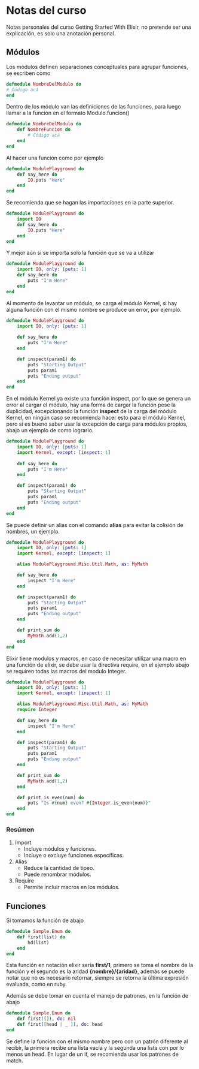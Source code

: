 # Notas del curso

Notas personales del curso Getting Started With Elixir, no pretende ser una explicación, es solo una anotación personal.

## Módulos

Los módulos definen separaciones conceptuales para agrupar funciones, se escriben como
```elixir
defmodule NombreDelModulo do
# Código acá
end
```

Dentro de los módulo van las definiciones de las funciones, para luego llamar a la función en el formato Modulo.funcion()
```elixir
defmodule NombreDelModulo do
    def NombreFuncion do
        # Código acá
    end
end
```

Al hacer una función como por ejemplo 
```elixir
defmodule ModulePlayground do
    def say_here do
        IO.puts "Here"
    end
end
```
Se recomienda que se hagan las importaciones en la parte superior.
```elixir
defmodule ModulePlayground do
    import IO
    def say_here do
        IO.puts "Here"
    end
end
```

Y mejor aún si se importa solo la función que se va a utilizar
```elixir
defmodule ModulePlayground do
    import IO, only: [puts: 1]
    def say_here do
        puts "I'm Here"
    end
end
```

Al momento de levantar un módulo, se carga el módulo Kernel, si hay alguna función con el mismo nombre se produce un error, por ejemplo.

```elixir
defmodule ModulePlayground do
    import IO, only: [puts: 1]
    
    def say_here do
        puts "I'm Here"
    end

    def inspect(param1) do
        puts "Starting Output"
        puts param1
        puts "Ending output"
    end
end
```
En el módulo Kernel ya existe una función inspect, por lo que se genera un error al cargar el módulo, hay una forma de cargar la función pese la duplicidad, excepcionando la función **inspect** de la carga del módulo Kernel, en ningún caso se recomienda hacer esto para el módulo Kernel, pero si es bueno saber usar la excepción de carga para módulos propios, abajo un ejemplo de como lograrlo. 

```elixir
defmodule ModulePlayground do
    import IO, only: [puts: 1]
    import Kernel, except: [inspect: 1]
    
    def say_here do
        puts "I'm Here"
    end

    def inspect(param1) do
        puts "Starting Output"
        puts param1
        puts "Ending output"
    end
end
```

Se puede definir un alias con el comando **alias** para evitar la colisión de nombres, un ejemplo.
```elixir
defmodule ModulePlayground do
    import IO, only: [puts: 1]
    import Kernel, except: [inspect: 1]

    alias ModulePlayground.Misc.Util.Math, as: MyMath

    def say_here do
        inspect "I'm Here"
    end

    def inspect(param1) do
        puts "Starting Output"
        puts param1
        puts "Ending output"
    end

    def print_sum do
        MyMath.add(1,2)
    end
end
```
Elixir tiene modulos y macros, en caso de necesitar utilizar una macro en una función de elixir, se debe usar la directiva require, en el ejemplo abajo se requiren todas las macros del modulo Integer.
```elixir
defmodule ModulePlayground do
    import IO, only: [puts: 1]
    import Kernel, except: [inspect: 1]

    alias ModulePlayground.Misc.Util.Math, as: MyMath
    require Integer

    def say_here do
        inspect "I'm Here"
    end

    def inspect(param1) do
        puts "Starting Output"
        puts param1
        puts "Ending output"
    end

    def print_sum do
        MyMath.add(1,2)
    end

    def print_is_even(num) do
        puts "Is #{num} even? #{Integer.is_even(num)}"
    end
end
```

### Resúmen
1. Import
    * Incluye módulos y funciones.
    * Incluye o excluye funciones específicas.
2. Alias
    * Reduce la cantidad de tipeo.
    * Puede renombrar módulos.
3. Require
    * Permite incluir macros en los módulos.

## Funciones
Si tomamos la función de abajo
```elixir
defmodule Sample.Enum do
    def first(list) do
        hd(list)
    end
end
```
Esta función en notación elixir sería **first/1**, primero se toma el nombre de la función y el segundo es la aridad **{nombre}/{aridad}**, además se puede notar que no es necesario retornar, siempre se retorna la última expresión evaluada, como en ruby.

Además se debe tomar en cuenta el manejo de patrones, en la función de abajo
```elixir
defmodule Sample.Enum do
    def first([]), do: nil
    def first([head | _ ]), do: head
end
```
Se define la función con el mismo nombre pero con un patrón diferente al recibir, la primera recibe una lista vacía y la segunda una lista con por lo menos un head. En lugar de un if, se recomienda usar los patrones de match.